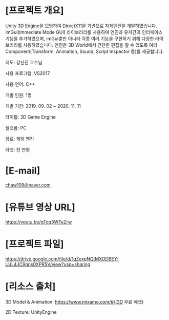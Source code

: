 # [프로젝트 개요]

Unity 3D Engine을 모방하여 DirectX11을 기반으로 자체엔진을 개발하였습니다. 
ImGui(Immediate Mode GUI) 라이브러리를 사용하여 엔진과 유저간의 인터페이스 기능을 추가하였으며, ImGui뿐만 아니라 각종 여러 기능을 구현하기 위해 다양한 라이브러리를 사용하였습니다. 
엔진은 3D World에서 간단한 편집을 할 수 있도록 여러 Component(Transform, Animation, Sound, Script Inspector 등)를 제공합니다.


지도: 강신진 교수님

사용 프로그램: VS2017

사용 언어: C++

개발 인원: 1명

개발 기간: 2019. 09. 02 ~ 2020. 11. 11

타이틀: 3D Game Engine

플랫폼: PC

장르: 게임 엔진

타겟: 전 연령

# [E-mail]
chaw109@naver.com

# [유튜브 영상 URL]
https://youtu.be/gToq3WTeZrw

# [프로젝트 파일]
https://drive.google.com/file/d/1qZexpNQtMXDDBEY-UJL4JC9qns0XPR5V/view?usp=sharing

# [리소스 출처]
3D Model & Animation: https://www.mixamo.com/#/(3D 무료 에셋)

2D Texture: UnityEngine

